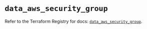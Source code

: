 # `data_aws_security_group`

Refer to the Terraform Registry for docs: [`data_aws_security_group`](https://registry.terraform.io/providers/hashicorp/aws/6.5.0/docs/data-sources/security_group).
